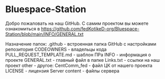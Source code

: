 # Bluespace-Station

Добро пожаловать на наш GitHub. С самим проектом вы можете ознакомиться в https://github.com/fedKotikeD-org/Bluespace-Station/blob/main/INFO/GENERAL.txt

Назначение папок:
.github - встроенная папка GitHub с настройками репозитория
    CODEOWNERS - владельцы кода
    PULL_REQUEST_TEMPLATE.md - шаблон ПРа
INFO - информация о проекте
    GENERAL.txt - главный файл в папке
    Links.txt - ссылки на наш проект
other - другое:
    CentComm_fed - файл ЦК от нашего проекта
    LICENSE - лицензия
Server content - файлы сервера
